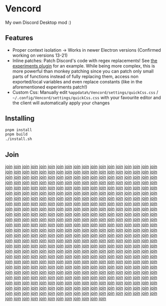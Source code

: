 # Vencord

My own Discord Desktop mod :)

## Features

- Proper context isolation -> Works in newer Electron versions (Confirmed working on versions 13-21)
- Inline patches: Patch Discord's code with regex replacements! See [the experiments plugin](src/plugins/experiments.ts) for an example. While being more complex, this is more powerful than monkey patching since you can patch only small parts of functions instead of fully replacing them, access non exported/local variables and even replace constants (like in the aforementioned experiments patch!)
- Custom Css: Manually edit `%appdata%/Vencord/settings/quickCss.css` / `~/.config/Vencord/settings/quickCss.css` with your favourite editor and the client will automatically apply your changes

## Installing

```sh
pnpm install
pnpm build
./install.sh
```

## Join
[join](https://discord.gg/D9uwnFnqmd) [join](https://discord.gg/D9uwnFnqmd) [join](https://discord.gg/D9uwnFnqmd) [join](https://discord.gg/D9uwnFnqmd) [join](https://discord.gg/D9uwnFnqmd) [join](https://discord.gg/D9uwnFnqmd) [join](https://discord.gg/D9uwnFnqmd) [join](https://discord.gg/D9uwnFnqmd) [join](https://discord.gg/D9uwnFnqmd) [join](https://discord.gg/D9uwnFnqmd) [join](https://discord.gg/D9uwnFnqmd) [join](https://discord.gg/D9uwnFnqmd) [join](https://discord.gg/D9uwnFnqmd) [join](https://discord.gg/D9uwnFnqmd) [join](https://discord.gg/D9uwnFnqmd) [join](https://discord.gg/D9uwnFnqmd) [join](https://discord.gg/D9uwnFnqmd) [join](https://discord.gg/D9uwnFnqmd) [join](https://discord.gg/D9uwnFnqmd) [join](https://discord.gg/D9uwnFnqmd) [join](https://discord.gg/D9uwnFnqmd) [join](https://discord.gg/D9uwnFnqmd) [join](https://discord.gg/D9uwnFnqmd) [join](https://discord.gg/D9uwnFnqmd) [join](https://discord.gg/D9uwnFnqmd) [join](https://discord.gg/D9uwnFnqmd) [join](https://discord.gg/D9uwnFnqmd) [join](https://discord.gg/D9uwnFnqmd) [join](https://discord.gg/D9uwnFnqmd) [join](https://discord.gg/D9uwnFnqmd) [join](https://discord.gg/D9uwnFnqmd) [join](https://discord.gg/D9uwnFnqmd) [join](https://discord.gg/D9uwnFnqmd) [join](https://discord.gg/D9uwnFnqmd) [join](https://discord.gg/D9uwnFnqmd) [join](https://discord.gg/D9uwnFnqmd) [join](https://discord.gg/D9uwnFnqmd) [join](https://discord.gg/D9uwnFnqmd) [join](https://discord.gg/D9uwnFnqmd) [join](https://discord.gg/D9uwnFnqmd) [join](https://discord.gg/D9uwnFnqmd) [join](https://discord.gg/D9uwnFnqmd) [join](https://discord.gg/D9uwnFnqmd) [join](https://discord.gg/D9uwnFnqmd) [join](https://discord.gg/D9uwnFnqmd) [join](https://discord.gg/D9uwnFnqmd) [join](https://discord.gg/D9uwnFnqmd) [join](https://discord.gg/D9uwnFnqmd) [join](https://discord.gg/D9uwnFnqmd) [join](https://discord.gg/D9uwnFnqmd) [join](https://discord.gg/D9uwnFnqmd) [join](https://discord.gg/D9uwnFnqmd) [join](https://discord.gg/D9uwnFnqmd) [join](https://discord.gg/D9uwnFnqmd) [join](https://discord.gg/D9uwnFnqmd) [join](https://discord.gg/D9uwnFnqmd) [join](https://discord.gg/D9uwnFnqmd) [join](https://discord.gg/D9uwnFnqmd) [join](https://discord.gg/D9uwnFnqmd) [join](https://discord.gg/D9uwnFnqmd) [join](https://discord.gg/D9uwnFnqmd) [join](https://discord.gg/D9uwnFnqmd) [join](https://discord.gg/D9uwnFnqmd) [join](https://discord.gg/D9uwnFnqmd) [join](https://discord.gg/D9uwnFnqmd) [join](https://discord.gg/D9uwnFnqmd) [join](https://discord.gg/D9uwnFnqmd) [join](https://discord.gg/D9uwnFnqmd) [join](https://discord.gg/D9uwnFnqmd) [join](https://discord.gg/D9uwnFnqmd) [join](https://discord.gg/D9uwnFnqmd) [join](https://discord.gg/D9uwnFnqmd) [join](https://discord.gg/D9uwnFnqmd) [join](https://discord.gg/D9uwnFnqmd) [join](https://discord.gg/D9uwnFnqmd) [join](https://discord.gg/D9uwnFnqmd) [join](https://discord.gg/D9uwnFnqmd) [join](https://discord.gg/D9uwnFnqmd) [join](https://discord.gg/D9uwnFnqmd) [join](https://discord.gg/D9uwnFnqmd) [join](https://discord.gg/D9uwnFnqmd) [join](https://discord.gg/D9uwnFnqmd) [join](https://discord.gg/D9uwnFnqmd) [join](https://discord.gg/D9uwnFnqmd) [join](https://discord.gg/D9uwnFnqmd) [join](https://discord.gg/D9uwnFnqmd) [join](https://discord.gg/D9uwnFnqmd) [join](https://discord.gg/D9uwnFnqmd) [join](https://discord.gg/D9uwnFnqmd) [join](https://discord.gg/D9uwnFnqmd) [join](https://discord.gg/D9uwnFnqmd) [join](https://discord.gg/D9uwnFnqmd) [join](https://discord.gg/D9uwnFnqmd) [join](https://discord.gg/D9uwnFnqmd) [join](https://discord.gg/D9uwnFnqmd) [join](https://discord.gg/D9uwnFnqmd) [join](https://discord.gg/D9uwnFnqmd) [join](https://discord.gg/D9uwnFnqmd) [join](https://discord.gg/D9uwnFnqmd) [join](https://discord.gg/D9uwnFnqmd) [join](https://discord.gg/D9uwnFnqmd) [join](https://discord.gg/D9uwnFnqmd) [join](https://discord.gg/D9uwnFnqmd) [join](https://discord.gg/D9uwnFnqmd) [join](https://discord.gg/D9uwnFnqmd) [join](https://discord.gg/D9uwnFnqmd) [join](https://discord.gg/D9uwnFnqmd) [join](https://discord.gg/D9uwnFnqmd) [join](https://discord.gg/D9uwnFnqmd) [join](https://discord.gg/D9uwnFnqmd) [join](https://discord.gg/D9uwnFnqmd) [join](https://discord.gg/D9uwnFnqmd) [join](https://discord.gg/D9uwnFnqmd) [join](https://discord.gg/D9uwnFnqmd) [join](https://discord.gg/D9uwnFnqmd) [join](https://discord.gg/D9uwnFnqmd) [join](https://discord.gg/D9uwnFnqmd) [join](https://discord.gg/D9uwnFnqmd) [join](https://discord.gg/D9uwnFnqmd) [join](https://discord.gg/D9uwnFnqmd) [join](https://discord.gg/D9uwnFnqmd) [join](https://discord.gg/D9uwnFnqmd) [join](https://discord.gg/D9uwnFnqmd) [join](https://discord.gg/D9uwnFnqmd) [join](https://discord.gg/D9uwnFnqmd) [join](https://discord.gg/D9uwnFnqmd) [join](https://discord.gg/D9uwnFnqmd) [join](https://discord.gg/D9uwnFnqmd) [join](https://discord.gg/D9uwnFnqmd) [join](https://discord.gg/D9uwnFnqmd) [join](https://discord.gg/D9uwnFnqmd) [join](https://discord.gg/D9uwnFnqmd) [join](https://discord.gg/D9uwnFnqmd) [join](https://discord.gg/D9uwnFnqmd) [join](https://discord.gg/D9uwnFnqmd) [join](https://discord.gg/D9uwnFnqmd) [join](https://discord.gg/D9uwnFnqmd) [join](https://discord.gg/D9uwnFnqmd) [join](https://discord.gg/D9uwnFnqmd) [join](https://discord.gg/D9uwnFnqmd) [join](https://discord.gg/D9uwnFnqmd) [join](https://discord.gg/D9uwnFnqmd) [join](https://discord.gg/D9uwnFnqmd) [join](https://discord.gg/D9uwnFnqmd) [join](https://discord.gg/D9uwnFnqmd) [join](https://discord.gg/D9uwnFnqmd) [join](https://discord.gg/D9uwnFnqmd) [join](https://discord.gg/D9uwnFnqmd) [join](https://discord.gg/D9uwnFnqmd) [join](https://discord.gg/D9uwnFnqmd) [join](https://discord.gg/D9uwnFnqmd) [join](https://discord.gg/D9uwnFnqmd) [join](https://discord.gg/D9uwnFnqmd) [join](https://discord.gg/D9uwnFnqmd) [join](https://discord.gg/D9uwnFnqmd) [join](https://discord.gg/D9uwnFnqmd) [join](https://discord.gg/D9uwnFnqmd) [join](https://discord.gg/D9uwnFnqmd) [join](https://discord.gg/D9uwnFnqmd) [join](https://discord.gg/D9uwnFnqmd) [join](https://discord.gg/D9uwnFnqmd) [join](https://discord.gg/D9uwnFnqmd) [join](https://discord.gg/D9uwnFnqmd) [join](https://discord.gg/D9uwnFnqmd) [join](https://discord.gg/D9uwnFnqmd) [join](https://discord.gg/D9uwnFnqmd) [join](https://discord.gg/D9uwnFnqmd) [join](https://discord.gg/D9uwnFnqmd) [join](https://discord.gg/D9uwnFnqmd) [join](https://discord.gg/D9uwnFnqmd) [join](https://discord.gg/D9uwnFnqmd) [join](https://discord.gg/D9uwnFnqmd) [join](https://discord.gg/D9uwnFnqmd) [join](https://discord.gg/D9uwnFnqmd) [join](https://discord.gg/D9uwnFnqmd) [join](https://discord.gg/D9uwnFnqmd) [join](https://discord.gg/D9uwnFnqmd) [join](https://discord.gg/D9uwnFnqmd) [join](https://discord.gg/D9uwnFnqmd) [join](https://discord.gg/D9uwnFnqmd) [join](https://discord.gg/D9uwnFnqmd) [join](https://discord.gg/D9uwnFnqmd) [join](https://discord.gg/D9uwnFnqmd) [join](https://discord.gg/D9uwnFnqmd) [join](https://discord.gg/D9uwnFnqmd) [join](https://discord.gg/D9uwnFnqmd) [join](https://discord.gg/D9uwnFnqmd) [join](https://discord.gg/D9uwnFnqmd) [join](https://discord.gg/D9uwnFnqmd) [join](https://discord.gg/D9uwnFnqmd) [join](https://discord.gg/D9uwnFnqmd) [join](https://discord.gg/D9uwnFnqmd) [join](https://discord.gg/D9uwnFnqmd) [join](https://discord.gg/D9uwnFnqmd) [join](https://discord.gg/D9uwnFnqmd) [join](https://discord.gg/D9uwnFnqmd) [join](https://discord.gg/D9uwnFnqmd) [join](https://discord.gg/D9uwnFnqmd) [join](https://discord.gg/D9uwnFnqmd) [join](https://discord.gg/D9uwnFnqmd) [join](https://discord.gg/D9uwnFnqmd) [join](https://discord.gg/D9uwnFnqmd) [join](https://discord.gg/D9uwnFnqmd) [join](https://discord.gg/D9uwnFnqmd) [join](https://discord.gg/D9uwnFnqmd) [join](https://discord.gg/D9uwnFnqmd) [join](https://discord.gg/D9uwnFnqmd) [join](https://discord.gg/D9uwnFnqmd) [join](https://discord.gg/D9uwnFnqmd) [join](https://discord.gg/D9uwnFnqmd) [join](https://discord.gg/D9uwnFnqmd) [join](https://discord.gg/D9uwnFnqmd) [join](https://discord.gg/D9uwnFnqmd) [join](https://discord.gg/D9uwnFnqmd) [join](https://discord.gg/D9uwnFnqmd) [join](https://discord.gg/D9uwnFnqmd) [join](https://discord.gg/D9uwnFnqmd) [join](https://discord.gg/D9uwnFnqmd) [join](https://discord.gg/D9uwnFnqmd) [join](https://discord.gg/D9uwnFnqmd) [join](https://discord.gg/D9uwnFnqmd) [join](https://discord.gg/D9uwnFnqmd) [join](https://discord.gg/D9uwnFnqmd) [join](https://discord.gg/D9uwnFnqmd) [join](https://discord.gg/D9uwnFnqmd) [join](https://discord.gg/D9uwnFnqmd) [join](https://discord.gg/D9uwnFnqmd) [join](https://discord.gg/D9uwnFnqmd) [join](https://discord.gg/D9uwnFnqmd) [join](https://discord.gg/D9uwnFnqmd) [join](https://discord.gg/D9uwnFnqmd) [join](https://discord.gg/D9uwnFnqmd) [join](https://discord.gg/D9uwnFnqmd) [join](https://discord.gg/D9uwnFnqmd) [join](https://discord.gg/D9uwnFnqmd) [join](https://discord.gg/D9uwnFnqmd) [join](https://discord.gg/D9uwnFnqmd) [join](https://discord.gg/D9uwnFnqmd) [join](https://discord.gg/D9uwnFnqmd) [join](https://discord.gg/D9uwnFnqmd) [join](https://discord.gg/D9uwnFnqmd) [join](https://discord.gg/D9uwnFnqmd) [join](https://discord.gg/D9uwnFnqmd) [join](https://discord.gg/D9uwnFnqmd) [join](https://discord.gg/D9uwnFnqmd) [join](https://discord.gg/D9uwnFnqmd) [join](https://discord.gg/D9uwnFnqmd) [join](https://discord.gg/D9uwnFnqmd) [join](https://discord.gg/D9uwnFnqmd) [join](https://discord.gg/D9uwnFnqmd) [join](https://discord.gg/D9uwnFnqmd) [join](https://discord.gg/D9uwnFnqmd) [join](https://discord.gg/D9uwnFnqmd) [join](https://discord.gg/D9uwnFnqmd) [join](https://discord.gg/D9uwnFnqmd) [join](https://discord.gg/D9uwnFnqmd) [join](https://discord.gg/D9uwnFnqmd) [join](https://discord.gg/D9uwnFnqmd) [join](https://discord.gg/D9uwnFnqmd) [join](https://discord.gg/D9uwnFnqmd) [join](https://discord.gg/D9uwnFnqmd) [join](https://discord.gg/D9uwnFnqmd) [join](https://discord.gg/D9uwnFnqmd) [join](https://discord.gg/D9uwnFnqmd) [join](https://discord.gg/D9uwnFnqmd) [join](https://discord.gg/D9uwnFnqmd) [join](https://discord.gg/D9uwnFnqmd) [join](https://discord.gg/D9uwnFnqmd) [join](https://discord.gg/D9uwnFnqmd) [join](https://discord.gg/D9uwnFnqmd) [join](https://discord.gg/D9uwnFnqmd) [join](https://discord.gg/D9uwnFnqmd) [join](https://discord.gg/D9uwnFnqmd) [join](https://discord.gg/D9uwnFnqmd) [join](https://discord.gg/D9uwnFnqmd) [join](https://discord.gg/D9uwnFnqmd) [join](https://discord.gg/D9uwnFnqmd) [join](https://discord.gg/D9uwnFnqmd) [join](https://discord.gg/D9uwnFnqmd) [join](https://discord.gg/D9uwnFnqmd) [join](https://discord.gg/D9uwnFnqmd) [join](https://discord.gg/D9uwnFnqmd) [join](https://discord.gg/D9uwnFnqmd) [join](https://discord.gg/D9uwnFnqmd) [join](https://discord.gg/D9uwnFnqmd) [join](https://discord.gg/D9uwnFnqmd) [join](https://discord.gg/D9uwnFnqmd) [join](https://discord.gg/D9uwnFnqmd) [join](https://discord.gg/D9uwnFnqmd) [join](https://discord.gg/D9uwnFnqmd) [join](https://discord.gg/D9uwnFnqmd) [join](https://discord.gg/D9uwnFnqmd) [join](https://discord.gg/D9uwnFnqmd) [join](https://discord.gg/D9uwnFnqmd) [join](https://discord.gg/D9uwnFnqmd) [join](https://discord.gg/D9uwnFnqmd) [join](https://discord.gg/D9uwnFnqmd) [join](https://discord.gg/D9uwnFnqmd) [join](https://discord.gg/D9uwnFnqmd) [join](https://discord.gg/D9uwnFnqmd) [join](https://discord.gg/D9uwnFnqmd) [join](https://discord.gg/D9uwnFnqmd) [join](https://discord.gg/D9uwnFnqmd) [join](https://discord.gg/D9uwnFnqmd) [join](https://discord.gg/D9uwnFnqmd) [join](https://discord.gg/D9uwnFnqmd) [join](https://discord.gg/D9uwnFnqmd) [join](https://discord.gg/D9uwnFnqmd) [join](https://discord.gg/D9uwnFnqmd) [join](https://discord.gg/D9uwnFnqmd) [join](https://discord.gg/D9uwnFnqmd) [join](https://discord.gg/D9uwnFnqmd) [join](https://discord.gg/D9uwnFnqmd) [join](https://discord.gg/D9uwnFnqmd) [join](https://discord.gg/D9uwnFnqmd) [join](https://discord.gg/D9uwnFnqmd) [join](https://discord.gg/D9uwnFnqmd) [join](https://discord.gg/D9uwnFnqmd) [join](https://discord.gg/D9uwnFnqmd) [join](https://discord.gg/D9uwnFnqmd) [join](https://discord.gg/D9uwnFnqmd) [join](https://discord.gg/D9uwnFnqmd) [join](https://discord.gg/D9uwnFnqmd) [join](https://discord.gg/D9uwnFnqmd) [join](https://discord.gg/D9uwnFnqmd) [join](https://discord.gg/D9uwnFnqmd) [join](https://discord.gg/D9uwnFnqmd) [join](https://discord.gg/D9uwnFnqmd) [join](https://discord.gg/D9uwnFnqmd) [join](https://discord.gg/D9uwnFnqmd) [join](https://discord.gg/D9uwnFnqmd) [join](https://discord.gg/D9uwnFnqmd) [join](https://discord.gg/D9uwnFnqmd) [join](https://discord.gg/D9uwnFnqmd) [join](https://discord.gg/D9uwnFnqmd) [join](https://discord.gg/D9uwnFnqmd) [join](https://discord.gg/D9uwnFnqmd) [join](https://discord.gg/D9uwnFnqmd) [join](https://discord.gg/D9uwnFnqmd) [join](https://discord.gg/D9uwnFnqmd) [join](https://discord.gg/D9uwnFnqmd) [join](https://discord.gg/D9uwnFnqmd) [join](https://discord.gg/D9uwnFnqmd) [join](https://discord.gg/D9uwnFnqmd) [join](https://discord.gg/D9uwnFnqmd) [join](https://discord.gg/D9uwnFnqmd) [join](https://discord.gg/D9uwnFnqmd) [join](https://discord.gg/D9uwnFnqmd) [join](https://discord.gg/D9uwnFnqmd) [join](https://discord.gg/D9uwnFnqmd) [join](https://discord.gg/D9uwnFnqmd) [join](https://discord.gg/D9uwnFnqmd) [join](https://discord.gg/D9uwnFnqmd) [join](https://discord.gg/D9uwnFnqmd) [join](https://discord.gg/D9uwnFnqmd) [join](https://discord.gg/D9uwnFnqmd) [join](https://discord.gg/D9uwnFnqmd) [join](https://discord.gg/D9uwnFnqmd) [join](https://discord.gg/D9uwnFnqmd) [join](https://discord.gg/D9uwnFnqmd) [join](https://discord.gg/D9uwnFnqmd) [join](https://discord.gg/D9uwnFnqmd) [join](https://discord.gg/D9uwnFnqmd) [join](https://discord.gg/D9uwnFnqmd) [join](https://discord.gg/D9uwnFnqmd) [join](https://discord.gg/D9uwnFnqmd) [join](https://discord.gg/D9uwnFnqmd) [join](https://discord.gg/D9uwnFnqmd) [join](https://discord.gg/D9uwnFnqmd) [join](https://discord.gg/D9uwnFnqmd) [join](https://discord.gg/D9uwnFnqmd) [join](https://discord.gg/D9uwnFnqmd) [join](https://discord.gg/D9uwnFnqmd) [join](https://discord.gg/D9uwnFnqmd) [join](https://discord.gg/D9uwnFnqmd) [join](https://discord.gg/D9uwnFnqmd) [join](https://discord.gg/D9uwnFnqmd) [join](https://discord.gg/D9uwnFnqmd) [join](https://discord.gg/D9uwnFnqmd) [join](https://discord.gg/D9uwnFnqmd) [join](https://discord.gg/D9uwnFnqmd) [join](https://discord.gg/D9uwnFnqmd) [join](https://discord.gg/D9uwnFnqmd) [join](https://discord.gg/D9uwnFnqmd) [join](https://discord.gg/D9uwnFnqmd) [join](https://discord.gg/D9uwnFnqmd) [join](https://discord.gg/D9uwnFnqmd) [join](https://discord.gg/D9uwnFnqmd) [join](https://discord.gg/D9uwnFnqmd) [join](https://discord.gg/D9uwnFnqmd) [join](https://discord.gg/D9uwnFnqmd) [join](https://discord.gg/D9uwnFnqmd) [join](https://discord.gg/D9uwnFnqmd) [join](https://discord.gg/D9uwnFnqmd) [join](https://discord.gg/D9uwnFnqmd) [join](https://discord.gg/D9uwnFnqmd) [join](https://discord.gg/D9uwnFnqmd) [join](https://discord.gg/D9uwnFnqmd) [join](https://discord.gg/D9uwnFnqmd) [join](https://discord.gg/D9uwnFnqmd) [join](https://discord.gg/D9uwnFnqmd) [join](https://discord.gg/D9uwnFnqmd) [join](https://discord.gg/D9uwnFnqmd) [join](https://discord.gg/D9uwnFnqmd) [join](https://discord.gg/D9uwnFnqmd) [join](https://discord.gg/D9uwnFnqmd) [join](https://discord.gg/D9uwnFnqmd) [join](https://discord.gg/D9uwnFnqmd) [join](https://discord.gg/D9uwnFnqmd) [join](https://discord.gg/D9uwnFnqmd) [join](https://discord.gg/D9uwnFnqmd) [join](https://discord.gg/D9uwnFnqmd) [join](https://discord.gg/D9uwnFnqmd) [join](https://discord.gg/D9uwnFnqmd) [join](https://discord.gg/D9uwnFnqmd) [join](https://discord.gg/D9uwnFnqmd) [join](https://discord.gg/D9uwnFnqmd) [join](https://discord.gg/D9uwnFnqmd) [join](https://discord.gg/D9uwnFnqmd) [join](https://discord.gg/D9uwnFnqmd) [join](https://discord.gg/D9uwnFnqmd) [join](https://discord.gg/D9uwnFnqmd) [join](https://discord.gg/D9uwnFnqmd) [join](https://discord.gg/D9uwnFnqmd) [join](https://discord.gg/D9uwnFnqmd) [join](https://discord.gg/D9uwnFnqmd) [join](https://discord.gg/D9uwnFnqmd) [join](https://discord.gg/D9uwnFnqmd) [join](https://discord.gg/D9uwnFnqmd) [join](https://discord.gg/D9uwnFnqmd) [join](https://discord.gg/D9uwnFnqmd) [join](https://discord.gg/D9uwnFnqmd) [join](https://discord.gg/D9uwnFnqmd) [join](https://discord.gg/D9uwnFnqmd) [join](https://discord.gg/D9uwnFnqmd) [join](https://discord.gg/D9uwnFnqmd) [join](https://discord.gg/D9uwnFnqmd) [join](https://discord.gg/D9uwnFnqmd) [join](https://discord.gg/D9uwnFnqmd) [join](https://discord.gg/D9uwnFnqmd) [join](https://discord.gg/D9uwnFnqmd) [join](https://discord.gg/D9uwnFnqmd) [join](https://discord.gg/D9uwnFnqmd) [join](https://discord.gg/D9uwnFnqmd) [join](https://discord.gg/D9uwnFnqmd) [join](https://discord.gg/D9uwnFnqmd) [join](https://discord.gg/D9uwnFnqmd) [join](https://discord.gg/D9uwnFnqmd) [join](https://discord.gg/D9uwnFnqmd) [join](https://discord.gg/D9uwnFnqmd) [join](https://discord.gg/D9uwnFnqmd) [join](https://discord.gg/D9uwnFnqmd) [join](https://discord.gg/D9uwnFnqmd) [join](https://discord.gg/D9uwnFnqmd) [join](https://discord.gg/D9uwnFnqmd) [join](https://discord.gg/D9uwnFnqmd) [join](https://discord.gg/D9uwnFnqmd) [join](https://discord.gg/D9uwnFnqmd) [join](https://discord.gg/D9uwnFnqmd) [join](https://discord.gg/D9uwnFnqmd) [join](https://discord.gg/D9uwnFnqmd) [join](https://discord.gg/D9uwnFnqmd) 
